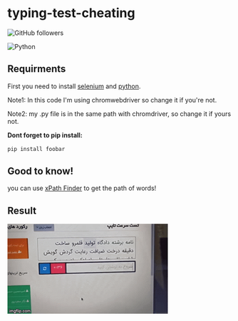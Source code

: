 # typing-test-cheating

![GitHub followers](https://img.shields.io/github/followers/hmnedi?label=Follow&style=social) 

![Python](https://img.shields.io/pypi/pyversions/selenium?color=python&label=python&logo=python&logoColor=python)

## Requirments

First you need to install [selenium](https://selenium-python.readthedocs.io/) and [python](https://www.python.org/doc/).

Note1: In this code I'm using chromwebdriver so change it if you're not.

Note2: my .py file is in the same path with chromdriver, so change it if yours not.

**Dont forget to pip install:**
```bash
pip install foobar
```

## Good to know!

you can use [xPath Finder](https://chrome.google.com/webstore/detail/xpath-finder/ihnknokegkbpmofmafnkoadfjkhlogph?hl=en) to get the path of words!

## Result

![alt-text](https://raw.githubusercontent.com/hmnedi/typing-test-cheating/master/44geyd.gif)
